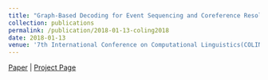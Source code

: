 ```yaml
---
title: "Graph-Based Decoding for Event Sequencing and Coreference Resolution"
collection: publications
permalink: /publication/2018-01-13-coling2018
date: 2018-01-13
venue: '7th International Conference on Computational Linguistics(COLING 2018)'
---
```

[Paper](http://arxiv.org/abs/1806.05099) \| [Project Page](#)
